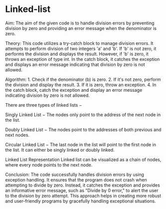 # Linked-list
Aim: The aim of the given code is to handle division errors by preventing division by zero and providing an error message when the denominator is zero.

Theory: This code utilizes a try-catch block to manage division errors. It attempts to perform division of two integers 'a' and 'b'. If 'b' is not zero, it performs the division and displays the result. However, if 'b' is zero, it throws an exception of type int. In the catch block, it catches the exception and displays an error message indicating that division by zero is not allowed.

Algorithm: 
        1. Check if the denominator (b) is zero.
        2. If it's not zero, perform the division and display the result.
        3. If it is zero, throw an exception.
        4. In the catch block, catch the exception and display an error message indicating division by zero is not allowed.
        
There are three types of linked lists −

Singly Linked List − The nodes only point to the address of the next node in the list.

Doubly Linked List − The nodes point to the addresses of both previous and next nodes.

Circular Linked List − The last node in the list will point to the first node in the list. It can either be singly linked or doubly linked.

Linked List Representation Linked list can be visualized as a chain of nodes, where every node points to the next node.



 Conclusion: The code successfully handles division errors by using exception handling. It ensures that the program does not crash when attempting to divide by zero. Instead, it catches the exception and provides an informative error message, such as "Divide by 0 error," to alert the user to the division by zero attempt. This approach helps in creating more robust and user-friendly programs by gracefully handling exceptional situations.



 
